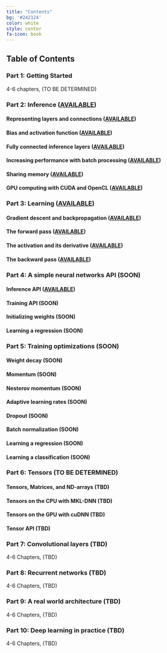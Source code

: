 ```yaml
---
title: "Contents"
bg: '#242124'
color: white
style: center
fa-icon: book
---
```

## Table of Contents

### Part 1: Getting Started

4-6 chapters, (TO BE DETERMINED)

### Part 2: Inference ([AVAILABLE](https://www.patreon.com/deep_learning))

#### Representing layers and connections ([AVAILABLE](https://www.patreon.com/deep_learning))

#### Bias and activation function ([AVAILABLE](https://www.patreon.com/deep_learning))

#### Fully connected inference layers ([AVAILABLE](https://www.patreon.com/deep_learning))

#### Increasing performance with batch processing ([AVAILABLE](https://www.patreon.com/deep_learning))

#### Sharing memory ([AVAILABLE](https://www.patreon.com/deep_learning))

#### GPU computing with CUDA and OpenCL ([AVAILABLE](https://www.patreon.com/deep_learning))

### Part 3: Learning ([AVAILABLE](https://www.patreon.com/deep_learning))

#### Gradient descent and backpropagation ([AVAILABLE](https://www.patreon.com/deep_learning))

#### The forward pass ([AVAILABLE](https://www.patreon.com/deep_learning))

#### The activation and its derivative ([AVAILABLE](https://www.patreon.com/deep_learning))

#### The backward pass ([AVAILABLE](https://www.patreon.com/deep_learning))

### Part 4: A simple neural networks API (SOON)

#### Inference API ([AVAILABLE](https://www.patreon.com/deep_learning))

#### Training API (SOON)

#### Initializing weights (SOON)

#### Learning a regression (SOON)

### Part 5: Training optimizations (SOON)

#### Weight decay (SOON)

#### Momentum (SOON)

#### Nesterov momentum (SOON)

#### Adaptive learning rates (SOON)

#### Dropout (SOON)

#### Batch normalization (SOON)

#### Learning a regression (SOON)

#### Learning a classification (SOON)

### Part 6: Tensors (TO BE DETERMINED)

#### Tensors, Matrices, and ND-arrays (TBD)

#### Tensors on the CPU with MKL-DNN (TBD)

#### Tensors on the GPU with cuDNN (TBD)

#### Tensor API (TBD)

### Part 7: Convolutional layers (TBD)

4-6 Chapters, (TBD)

### Part 8: Recurrent networks (TBD)

4-6 Chapters, (TBD)

### Part 9: A real world architecture (TBD)

4-6 Chapters, (TBD)

### Part 10: Deep learning in practice (TBD)

4-6 Chapters, (TBD)
